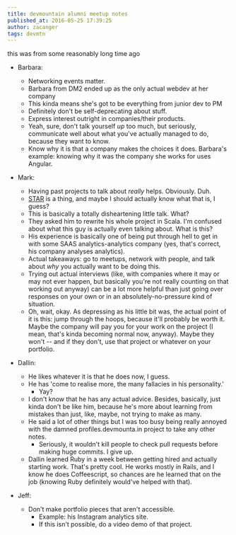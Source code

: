 ```yaml
---
title: devmountain alumni meetup notes
published_at: 2016-05-25 17:39:25
author: zacanger
tags: devmtn
---
```


this was from some reasonably long time ago

* Barbara:
  * Networking events matter.
  * Barbara from DM2 ended up as the only actual webdev at her company
  * This kinda means she's got to be everything from junior dev to PM
  * Definitely don't be self-deprecating about stuff.
  * Express interest outright in companies/their products.
  * Yeah, sure, don't talk yourself _up_ too much, but seriously, communicate
    well about what you've actually managed to do, because they want to know.
  * Know why it is that a company makes the choices it does. Barbara's
    example: knowing why it was the company she works for uses Angular.

* Mark:
  * Having past projects to talk about _really_ helps. Obviously. Duh.
  * [STAR](https://en.wikipedia.org/wiki/Situation,_Task,_Action,_Result) is a thing,
    and maybe I should actually know what that is, I guess?
  * This is basically a totally disheartening little talk. What?
  * They asked him to rewrite his whole project in Scala. I'm confused about what
    this guy is actually even talking about. What is this?
  * His experience is basically one of being put through hell to get in with
    some SAAS analytics-analytics company (yes, that's correct, his company
    analyses analytics).
  * Actual takeaways: go to meetups, network with people, and talk about _why_
    you actually want to be doing this.
  * Trying out actual interviews (like, with companies where it may or may not
    ever happen, but basically you're not really counting on that working out
    anyway) can be a lot more helpful than just going over responses on your own
    or in an absolutely-no-pressure kind of situation.
  * Oh, wait, okay. As depressing as his little bit was, the actual point of it
    is this: jump through the hoops, because it'll probably be worth it. Maybe
    the company will pay you for your work on the project (I mean, that's kinda
    becoming normal now, anyway). Maybe they won't -- and if they don't, use that
    project or whatever on your portfolio.

* Dallin:
  * He likes whatever it is that he does now, I guess.
  * He has 'come to realise more, the many fallacies in his personality.'
    * Yay?
  * I don't know that he has any actual advice. Besides, basically, just kinda
    don't be like him, because he's more about learning from mistakes than just,
    like, maybe, not trying to make as many.
  * He said a lot of other things but I was too busy being really annoyed with
    the damned profiles.devmounta.in project to take any other notes.
      * Seriously, it wouldn't kill people to check pull requests before making
        huge commits. I give up.
  * Dallin learned Ruby in a week between getting hired and actually starting work.
    That's pretty cool. He works mostly in Rails, and I know he does Coffeescript,
    so chances are he learned that on the job (knowing Ruby definitely would've
    helped with that).

* Jeff:
  * Don't make portfolio pieces that aren't accessible.
    * Example: his Instagram analytics site.
    * If this isn't possible, do a video demo of that project.

